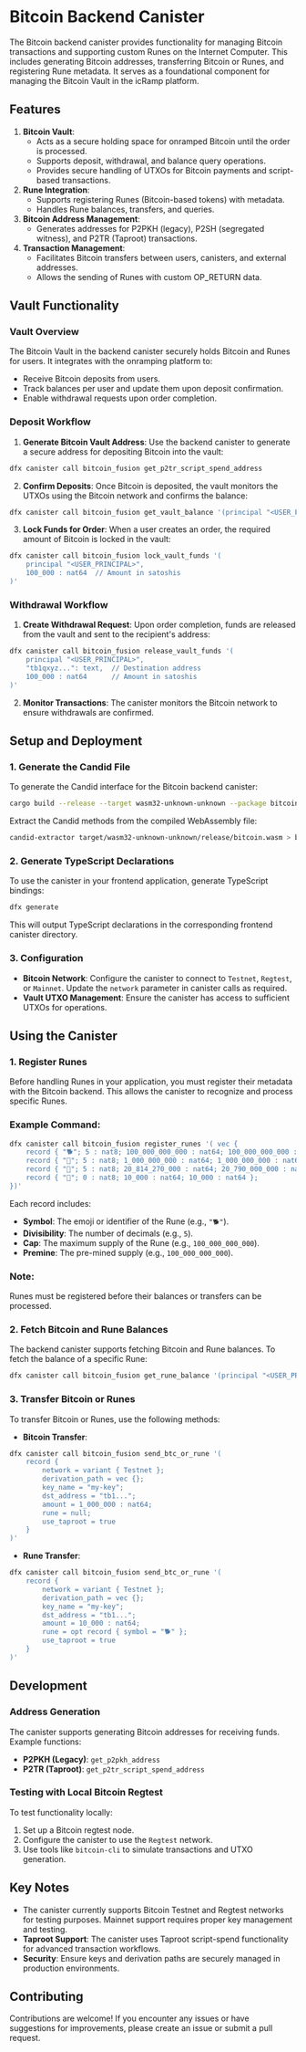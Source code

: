 # Bitcoin Backend Canister

The Bitcoin backend canister provides functionality for managing Bitcoin transactions and supporting custom Runes on the Internet Computer. This includes generating Bitcoin addresses, transferring Bitcoin or Runes, and registering Rune metadata. It serves as a foundational component for managing the Bitcoin Vault in the icRamp platform.

## Features

1. **Bitcoin Vault**:
   - Acts as a secure holding space for onramped Bitcoin until the order is processed.
   - Supports deposit, withdrawal, and balance query operations.
   - Provides secure handling of UTXOs for Bitcoin payments and script-based transactions.
2. **Rune Integration**:
   - Supports registering Runes (Bitcoin-based tokens) with metadata.
   - Handles Rune balances, transfers, and queries.
3. **Bitcoin Address Management**:
   - Generates addresses for P2PKH (legacy), P2SH (segregated witness), and P2TR (Taproot) transactions.
4. **Transaction Management**:
   - Facilitates Bitcoin transfers between users, canisters, and external addresses.
   - Allows the sending of Runes with custom OP_RETURN data.

## Vault Functionality

### Vault Overview

The Bitcoin Vault in the backend canister securely holds Bitcoin and Runes for users. It integrates with the onramping platform to:

- Receive Bitcoin deposits from users.
- Track balances per user and update them upon deposit confirmation.
- Enable withdrawal requests upon order completion.

### Deposit Workflow

1.  **Generate Bitcoin Vault Address**:
    Use the backend canister to generate a secure address for depositing Bitcoin into the vault:

```bash
dfx canister call bitcoin_fusion get_p2tr_script_spend_address
```

2.  **Confirm Deposits**:
    Once Bitcoin is deposited, the vault monitors the UTXOs using the Bitcoin network and confirms the balance:

```bash
dfx canister call bitcoin_fusion get_vault_balance '(principal "<USER_PRINCIPAL>")'
```

3.  **Lock Funds for Order**:
    When a user creates an order, the required amount of Bitcoin is locked in the vault:

```bash
dfx canister call bitcoin_fusion lock_vault_funds '(
    principal "<USER_PRINCIPAL>",
    100_000 : nat64  // Amount in satoshis
)'
```

### Withdrawal Workflow

1.  **Create Withdrawal Request**:
    Upon order completion, funds are released from the vault and sent to the recipient's address:

```bash
dfx canister call bitcoin_fusion release_vault_funds '(
    principal "<USER_PRINCIPAL>",
    "tb1qxyz...": text,  // Destination address
    100_000 : nat64      // Amount in satoshis
)'
```

2.  **Monitor Transactions**:
    The canister monitors the Bitcoin network to ensure withdrawals are confirmed.

## Setup and Deployment

### 1. Generate the Candid File

To generate the Candid interface for the Bitcoin backend canister:

```bash
cargo build --release --target wasm32-unknown-unknown --package bitcoin
```

Extract the Candid methods from the compiled WebAssembly file:

```bash
candid-extractor target/wasm32-unknown-unknown/release/bitcoin.wasm > bitcoin/bitcoin.did
```

### 2. Generate TypeScript Declarations

To use the canister in your frontend application, generate TypeScript bindings:

```bash
dfx generate
```

This will output TypeScript declarations in the corresponding frontend canister directory.

### 3. Configuration

- **Bitcoin Network**: Configure the canister to connect to `Testnet`, `Regtest`, or `Mainnet`. Update the `network` parameter in canister calls as required.
- **Vault UTXO Management**: Ensure the canister has access to sufficient UTXOs for operations.

## Using the Canister

### 1. Register Runes

Before handling Runes in your application, you must register their metadata with the Bitcoin backend. This allows the canister to recognize and process specific Runes.

### Example Command:

```bash
dfx canister call bitcoin_fusion register_runes '( vec {
    record { "🐕"; 5 : nat8; 100_000_000_000 : nat64; 100_000_000_000 : nat64 }; // DOG•GO•TO•THE•MOON
    record { "🤖"; 5 : nat8; 1_000_000_000 : nat64; 1_000_000_000 : nat64 };     // ARTIFICIAL•PUPPET
    record { "🐸"; 5 : nat8; 20_814_270_000 : nat64; 20_790_000_000 : nat64 };   // BITCOIN•FROGS
    record { "🧙"; 0 : nat8; 10_000 : nat64; 10_000 : nat64 };                   // MAKE•BITCOIN•MAGICAL•AGAIN
})'
```

Each record includes:

- **Symbol**: The emoji or identifier of the Rune (e.g., `"🐕"`).
- **Divisibility**: The number of decimals (e.g., `5`).
- **Cap**: The maximum supply of the Rune (e.g., `100_000_000_000`).
- **Premine**: The pre-mined supply (e.g., `100_000_000_000`).

### Note:

Runes must be registered before their balances or transfers can be processed.

### 2. Fetch Bitcoin and Rune Balances

The backend canister supports fetching Bitcoin and Rune balances. To fetch the balance of a specific Rune:

```bash
dfx canister call bitcoin_fusion get_rune_balance '(principal "<USER_PRINCIPAL>", "🐕")'
```

### 3. Transfer Bitcoin or Runes

To transfer Bitcoin or Runes, use the following methods:

- **Bitcoin Transfer**:

```bash
dfx canister call bitcoin_fusion send_btc_or_rune '(
    record {
        network = variant { Testnet };
        derivation_path = vec {};
        key_name = "my-key";
        dst_address = "tb1...";
        amount = 1_000_000 : nat64;
        rune = null;
        use_taproot = true
    }
)'
```

- **Rune Transfer**:

```bash
dfx canister call bitcoin_fusion send_btc_or_rune '(
    record {
        network = variant { Testnet };
        derivation_path = vec {};
        key_name = "my-key";
        dst_address = "tb1...";
        amount = 10_000 : nat64;
        rune = opt record { symbol = "🐕" };
        use_taproot = true
    }
)'
```

## Development

### Address Generation

The canister supports generating Bitcoin addresses for receiving funds. Example functions:

- **P2PKH (Legacy)**: `get_p2pkh_address`
- **P2TR (Taproot)**: `get_p2tr_script_spend_address`

### Testing with Local Bitcoin Regtest

To test functionality locally:

1. Set up a Bitcoin regtest node.
2. Configure the canister to use the `Regtest` network.
3. Use tools like `bitcoin-cli` to simulate transactions and UTXO generation.

## Key Notes

- The canister currently supports Bitcoin Testnet and Regtest networks for testing purposes. Mainnet support requires proper key management and testing.
- **Taproot Support**: The canister uses Taproot script-spend functionality for advanced transaction workflows.
- **Security**: Ensure keys and derivation paths are securely managed in production environments.

## Contributing

Contributions are welcome! If you encounter any issues or have suggestions for improvements, please create an issue or submit a pull request.
